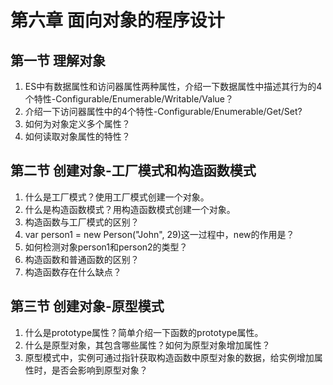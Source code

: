 # 第六章 面向对象的程序设计

## 第一节 理解对象
  1. ES中有数据属性和访问器属性两种属性，介绍一下数据属性中描述其行为的4个特性-Configurable/Enumerable/Writable/Value？  
  2. 介绍一下访问器属性中的4个特性-Configurable/Enumerable/Get/Set?  
  3. 如何为对象定义多个属性？  
  4. 如何读取对象属性的特性？  
  
## 第二节 创建对象-工厂模式和构造函数模式
  1. 什么是工厂模式？使用工厂模式创建一个对象。  
  2. 什么是构造函数模式？用构造函数模式创建一个对象。  
  3. 构造函数与工厂模式的区别？      
  4. var person1 = new Person("John", 29)这一过程中，new的作用是？      
  5. 如何检测对象person1和person2的类型？  
  6. 构造函数和普通函数的区别？
  7. 构造函数存在什么缺点？  
  
## 第三节 创建对象-原型模式
  1. 什么是prototype属性？简单介绍一下函数的prototype属性。  
  2. 什么是原型对象，其包含哪些属性？如何为原型对象增加属性？  
  3. 原型模式中，实例可通过指针获取构造函数中原型对象的数据，给实例增加属性时，是否会影响到原型对象？  

